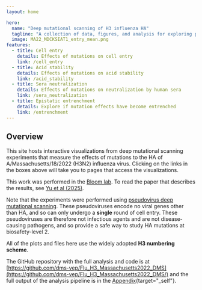 ```yaml
---
layout: home

hero:
  name: "Deep mutational scanning of H3 influenza HA"
  tagline: "A collection of data, figures, and analysis for exploring pleiotropic constraints on the antigenic evolution of human H3N2 influenza virus."
  image: MA22_MDCKSIAT1_entry_mean.png
features:
  - title: Cell entry
    details: Effects of mutations on cell entry
    link: /cell_entry
  - title: Acid stability
    details: Effects of mutations on acid stability
    link: /acid_stability
  - title: Sera neutralization
    details: Effects of mutations on neutralization by human sera
    link: /sera_neutralization
  - title: Epistatic entrenchment
    details: Explore if mutation effects have become entrenched
    link: /entrenchment
---
```


## Overview
This site hosts interactive visualizations from deep mutational scanning experiments that measure the effects of mutations to the HA of A/Massachusetts/18/2022 (H3N2) influenza virus. Clicking on the links in the boxes above will take you to pages that access the visualizations.

This work was performed in the [Bloom lab](). To read the paper that describes the results, see [Yu et al (2025)]().


Note that the experiments were performed using [pseudovirus deep mutational scanning](https://doi.org/10.1016/j.cell.2023.02.001). These pseudoviruses encode no viral genes other than HA, and so can only undergo a **single** round of cell entry. These pseudoviruses are therefore not infectious agents and are not disease-causing pathogens, and so provide a safe way to study HA mutations at biosafety-level 2.

All of the plots and files here use the widely adopted **H3 numbering scheme**. 

The GitHub repository with the full analysis and code is at [https://github.com/dms-vep/Flu_H3_Massachusetts2022_DMS](https://github.com/dms-vep/Flu_H3_Massachusetts2022_DMS/) and the full output of the analysis pipeline is in the [Appendix](appendix.html){target="_self"}.